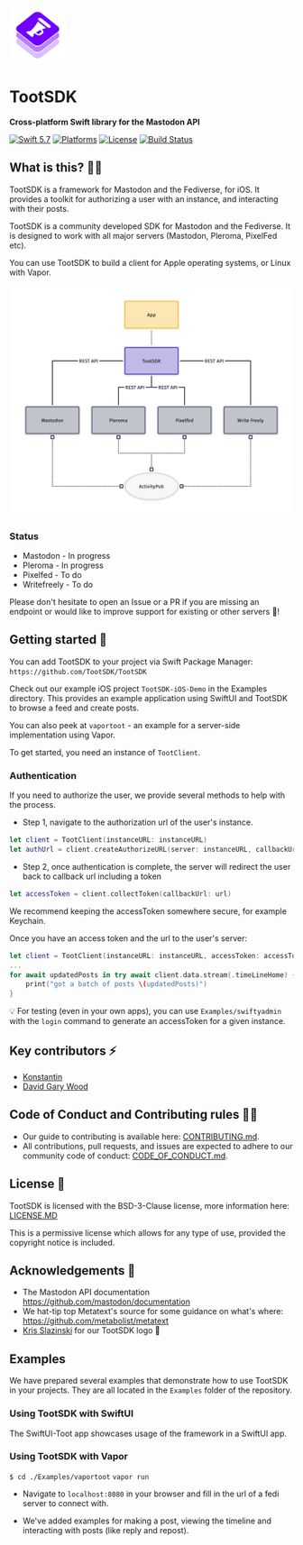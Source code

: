 <p><img src="./media/logo.svg" width="100" /></p>

# TootSDK

<p><strong>Cross-platform Swift library for the Mastodon API</strong></p>

<p>
    <a href="https://developer.apple.com/swift/"><img alt="Swift 5.7" src="https://img.shields.io/badge/swift-5.7-orange.svg?style=flat"></a>
    <a href="https://developer.apple.com/swift/"><img alt="Platforms" src="https://img.shields.io/badge/platform-iOS%20%7C%20macOS%20%7C%20tvOS%20%7C%20watchOS%20%7C%20Linux-blueviolet"></a>
    <a href="https://github.com/TootSDK/TootSDK/blob/main/LICENSE.md"><img alt="License" src="https://img.shields.io/github/license/TootSDK/TootSDK.svg?maxAge=2592000"></a>
    <a href="https://github.com/TootSDK/TootSDK/actions"><img alt="Build Status" src="https://github.com/TootSDK/TootSDK/actions/workflows/build.yml/badge.svg"></a>
</p>

## What is this? 🙋‍♂️

TootSDK is a framework for Mastodon and the Fediverse, for iOS. It provides a toolkit for authorizing a user with an instance, and interacting with their posts.

TootSDK is a community developed SDK for Mastodon and the Fediverse.
It is designed to work with all major servers (Mastodon, Pleroma, PixelFed etc).

You can use TootSDK to build a client for Apple operating systems, or Linux with Vapor.

![overview of how TootSDK integrates with fedi platforms](/media/overview.png)

### Status

- Mastodon - In progress
- Pleroma - In progress
- Pixelfed - To do
- Writefreely - To do

Please don't hesitate to open an Issue or a PR if you are missing an endpoint or would like to improve support for existing or other servers 🙏!

## Getting started 🏁

You can add TootSDK to your project via Swift Package Manager:
`https://github.com/TootSDK/TootSDK`

Check out our example iOS project `TootSDK-iOS-Demo` in the Examples directory. This provides an example application using SwiftUI and TootSDK to browse a feed and create posts.

You can also peek at `vaportoot` - an example for a server-side implementation using Vapor.

To get started, you need an instance of `TootClient`.

### Authentication

If you need to authorize the user, we provide several methods to help with the process.

- Step 1, navigate to the authorization url of the user's instance.

```swift
let client = TootClient(instanceURL: instanceURL)
let authUrl = client.createAuthorizeURL(server: instanceURL, callbackUrl: "swiftuitoot://test")
```

- Step 2, once authentication is complete, the server will redirect the user back to callback url including a token

```swift
let accessToken = client.collectToken(callbackUrl: url)
```

We recommend keeping the accessToken somewhere secure, for example Keychain.

Once you have an access token and the url to the user's server:

```swift
let client = TootClient(instanceURL: instanceURL, accessToken: accessToken)
...
for await updatedPosts in try await client.data.stream(.timeLineHome) {
    print("got a batch of posts \(updatedPosts)")
}
```

💡 For testing (even in your own apps), you can use `Examples/swiftyadmin` with the `login` command to generate an accessToken for a given instance.

## Key contributors ⚡️

- [Konstantin](https://m.iamkonstantin.eu/konstantin)
- [David Gary Wood](https://social.davidgarywood.com/@davidgarywood)

## Code of Conduct and Contributing rules 🧑‍⚖️

- Our guide to contributing is available here: [CONTRIBUTING.md](CONTRIBUTING.md).
- All contributions, pull requests, and issues are expected to adhere to our community code of conduct: [CODE_OF_CONDUCT.md](CODE_OF_CONDUCT.md).

## License 📃

TootSDK is licensed with the BSD-3-Clause license, more information here: [LICENSE.MD](LICENSE.md)

This is a permissive license which allows for any type of use, provided the copyright notice is included.

## Acknowledgements 🙏

- The Mastodon API documentation https://github.com/mastodon/documentation
- We hat-tip top Metatext's source for some guidance on what's where: https://github.com/metabolist/metatext
- [Kris Slazinski](https://mastodon.social/@kslazinski) for our TootSDK logo 🤩

## Examples

We have prepared several examples that demonstrate how to use TootSDK in your projects.
They are all located in the `Examples` folder of the repository.

### Using TootSDK with SwiftUI

The SwiftUI-Toot app showcases usage of the framework in a SwiftUI app.

### Using TootSDK with Vapor

`$ cd ./Examples/vaportoot`
`vapor run`

- Navigate to `localhost:8080` in your browser and fill in the url of a fedi server to connect with.

- We've added examples for making a post, viewing the timeline and interacting with posts (like reply and repost).
